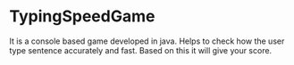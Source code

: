 # TypingSpeedGame
It is a console based  game developed in java. Helps to check how the user type sentence accurately and fast. Based on this it will give your score.  
